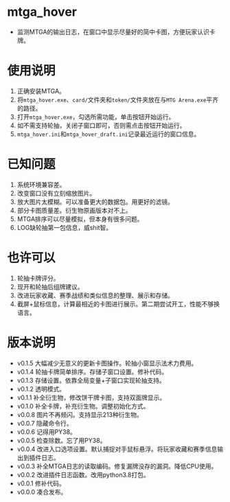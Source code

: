 # mtga_hover
* 监测MTGA的输出日志，在窗口中显示尽量好的简中卡图，方便玩家认识卡牌。
# 使用说明
1. 正确安装MTGA。 
2. 将`mtga_hover.exe`、`card/`文件夹和`token/`文件夹放在与`MTG Arena.exe`平齐的路径。
3. 打开`mtga_hover.exe`，勾选所需功能，单击按钮开始运行。
4. 如不需支持轮抽，关闭子窗口即可，否则需点击按钮开始运行。
5. `mtga_hover.ini`和`mtga_hover_draft.ini`记录最近运行的窗口信息。
# 已知问题
1. 系统环境兼容差。
2. 改变窗口没有立刻缩放图片。
3. 放大图片太模糊。可以准备更大的数据包。用更好的滤镜。
4. 部分卡图质量差。衍生物原画版本对不上。
5. MTGA排序可以尽量模拟，但本身有很多问题。
6. LOG缺轮抽第一包信息，威shit智。
# 也许可以
1. 轮抽卡牌评分。
2. 现开和轮抽后组牌建议。
3. 改进玩家收藏、赛季战绩和类似信息的整理、展示和存储。
4. 截屏+鼠标信息，计算最相近的卡图进行展示。第二期尝试开工，性能不够换语言。
# 版本说明
* v0.1.5 大幅减少无意义的更新卡图操作。轮抽小窗显示法术力费用。
* v0.1.4 轮抽卡牌简单排序。存储子窗口设置。修补代码。
* v0.1.3 存储设置。依靠全局变量+子窗口实现轮抽支持。
* v0.1.2 透明模式。
* v0.1.1 补全衍生物，修改饼干牌卡图，支持双面牌显示。
* v0.1.0 补全卡牌，补充衍生物。调整初始化方式。
* v0.0.8 图片不再频闪。支持显示213种衍生物。
* v0.0.7 隐藏命令行。
* v0.0.6 记得用PY38。
* v0.0.5 检查除数。忘了用PY38。
* v0.0.4 改进入口选项设置。默认捕捉对手鼠标悬浮。将玩家收藏和赛季信息输出到插件日志。
* v0.0.3 补全MTGA日志的读取编码。修复漏牌没存的漏洞。降低CPU使用。
* v0.0.2 改进插件日志函数。改用python3.8打包。
* v0.0.1 修补代码。
* v0.0.0 凑合发布。
